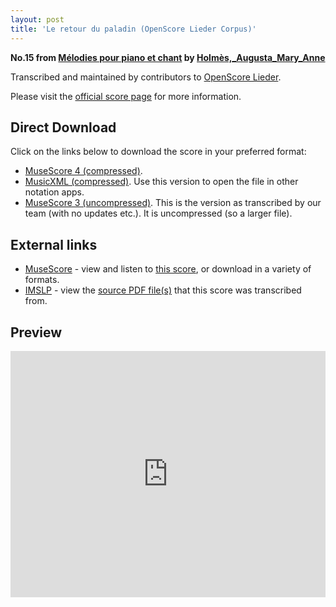 ```yaml
---
layout: post
title: 'Le retour du paladin (OpenScore Lieder Corpus)'
---
```


__No.15 from [Mélodies pour piano et chant](https://fourscoreandmore.org/OpenScore/Holm%C3%A8s%2C_Augusta_Mary_Anne/M%C3%A9lodies_pour_piano_et_chant/) by [Holmès,_Augusta_Mary_Anne](https://fourscoreandmore.org/OpenScore/Holm%C3%A8s%2C_Augusta_Mary_Anne)__

Transcribed and maintained by contributors to [OpenScore Lieder].

Please visit the [official score page] for more information.

[official score page]: https://musescore.com/openscore-lieder-corpus/scores/6010628
[OpenScore Lieder]: https://musescore.com/openscore-lieder-corpus

## Direct Download

Click on the links below to download the score in your preferred format:
- [MuseScore 4 (compressed)](https://fourscoreandmore.org/OpenScore/Holm%C3%A8s%2C_Augusta_Mary_Anne/M%C3%A9lodies_pour_piano_et_chant/15_Le_retour_du_paladin.mscz).
- [MusicXML (compressed)](https://fourscoreandmore.org/OpenScore/Holm%C3%A8s%2C_Augusta_Mary_Anne/M%C3%A9lodies_pour_piano_et_chant/15_Le_retour_du_paladin.mxl). Use this version to open the file in other notation apps.
- [MuseScore 3 (uncompressed)](https://raw.githubusercontent.com/OpenScore/Lieder/refs/heads/main/scores/Holm%C3%A8s%2C_Augusta_Mary_Anne/M%C3%A9lodies_pour_piano_et_chant/15_Le_retour_du_paladin/lc6010628.mscx). This is the version as transcribed by our team (with no updates etc.). It is uncompressed (so a larger file).

## External links

- [MuseScore] - view and listen to [this score][MuseScore], or download in a variety of formats.
- [IMSLP] - view the [source PDF file(s)][IMSLP] that this score was transcribed from.

[MuseScore]: https://musescore.com/score/6010628
[IMSLP]: https://imslp.org/wiki/Special:ReverseLookup/335938

## Preview

<iframe width="100%" height="394" src="https://musescore.com/openscore-lieder-corpus/scores/6010628/embed" frameborder="0" allowfullscreen allow="autoplay; fullscreen"></iframe>
